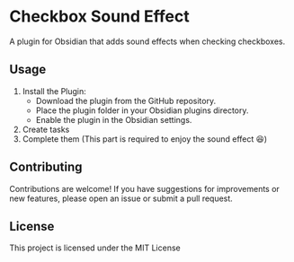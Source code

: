 # Checkbox Sound Effect

A plugin for Obsidian that adds sound effects when checking checkboxes.

## Usage
1. Install the Plugin:
    - Download the plugin from the GitHub repository.
    - Place the plugin folder in your Obsidian plugins directory.
    - Enable the plugin in the Obsidian settings.
2. Create tasks
3. Complete them (This part is required to enjoy the sound effect 😆)

## Contributing
Contributions are welcome! If you have suggestions for improvements or new features, please open an issue or submit a pull request.

## License
This project is licensed under the MIT License

